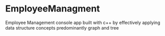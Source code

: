 # EmployeeManagment
Employee Management console app built with c++ by effectively applying data structure concepts predominantly graph and tree 

